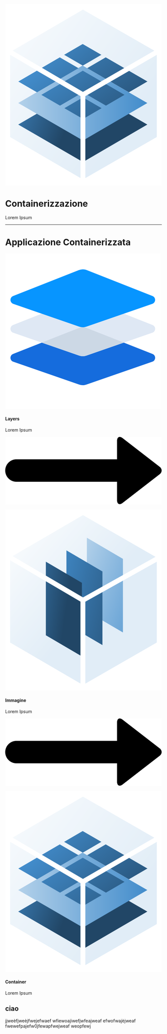 ![intro](./../assets/container/logo.svg "Architecture")
# Containerizzazione
Lorem Ipsum

---
# Applicazione Containerizzata
<!-- block-start: grid -->
<!-- block-start: column -->
![intro](./../assets/container/layers.png "Image Layers")
#### Layers
Lorem Ipsum
<!-- block-end -->

<!-- block-start: arrow -->

![right-arrow](./../assets/arrow.png "Architecture")
<!-- block-end -->

<!-- block-start: column -->
![intro](./../assets/container/image.svg "Image")
#### Immagine
Lorem Ipsum
<!-- block-end -->
<!-- block-start: arrow -->

![right-arrow](./../assets/arrow.png "Architecture")
<!-- block-end -->

<!-- block-start: column -->
![intro](./../assets/container/logo.svg "Container")
#### Container
Lorem Ipsum
<!-- block-end -->

<!-- block-end -->

## ciao
jjweèfjweèjfwejefwaef
wfiewoajiwefjwfeajweaf
efwofwajèjweaf
fwewefpajefw0jfewapfwejweaf
weopfewj